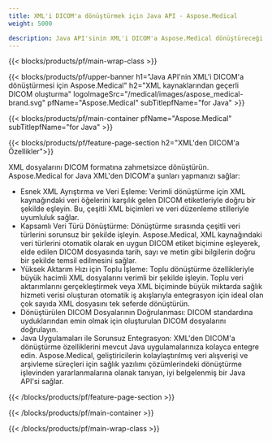 ```yaml
---
title: XML'i DICOM'a dönüştürmek için Java API - Aspose.Medical
weight: 5000

description: Java API'sinin XML'i DICOM'a Aspose.Medical dönüştüreceği hakkında bilgi
---
```


{{< blocks/products/pf/main-wrap-class >}}

{{< blocks/products/pf/upper-banner h1="Java API'nin XML'i DICOM'a dönüştürmesi için Aspose.Medical" h2="XML kaynaklarından geçerli DICOM oluşturma" logoImageSrc="/medical/images/aspose_medical-brand.svg" pfName="Aspose.Medical" subTitlepfName="for Java" >}}

{{< blocks/products/pf/main-container pfName="Aspose.Medical" subTitlepfName="for Java" >}}

{{< blocks/products/pf/feature-page-section h2="XML'den DICOM'a Özellikler">}}

<p>XML dosyalarını DICOM formatına zahmetsizce dönüştürün. Aspose.Medical for Java XML'den DICOM'a şunları yapmanızı sağlar:</p>

<ul>
<li>Esnek XML Ayrıştırma ve Veri Eşleme: Verimli dönüştürme için XML kaynağındaki veri öğelerini karşılık gelen DICOM etiketleriyle doğru bir şekilde eşleyin. Bu, çeşitli XML biçimleri ve veri düzenleme stilleriyle uyumluluk sağlar.</li>
<li>Kapsamlı Veri Türü Dönüştürme: Dönüştürme sırasında çeşitli veri türlerini sorunsuz bir şekilde işleyin. Aspose.Medical, XML kaynağındaki veri türlerini otomatik olarak en uygun DICOM etiket biçimine eşleyerek, elde edilen DICOM dosyasında tarih, sayı ve metin gibi bilgilerin doğru bir şekilde temsil edilmesini sağlar.</li>
<li>Yüksek Aktarım Hızı için Toplu İşleme: Toplu dönüştürme özellikleriyle büyük hacimli XML dosyalarını verimli bir şekilde işleyin. Toplu veri aktarımlarını gerçekleştirmek veya XML biçiminde büyük miktarda sağlık hizmeti verisi oluşturan otomatik iş akışlarıyla entegrasyon için ideal olan çok sayıda XML dosyasını tek seferde dönüştürün.</li>
<li>Dönüştürülen DICOM Dosyalarının Doğrulanması: DICOM standardına uyduklarından emin olmak için oluşturulan DICOM dosyalarını doğrulayın.</li>
<li>Java Uygulamaları ile Sorunsuz Entegrasyon: XML'den DICOM'a dönüştürme özelliklerini mevcut Java uygulamalarınıza kolayca entegre edin. Aspose.Medical, geliştiricilerin kolaylaştırılmış veri alışverişi ve arşivleme süreçleri için sağlık yazılımı çözümlerindeki dönüştürme işlevinden yararlanmalarına olanak tanıyan, iyi belgelenmiş bir Java API'si sağlar.</li>
</ul>

{{< /blocks/products/pf/feature-page-section >}}

{{< /blocks/products/pf/main-container >}}

{{< /blocks/products/pf/main-wrap-class >}}